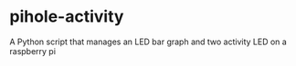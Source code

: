# pihole-activity
A Python script that manages an LED bar graph and two activity LED on a raspberry pi
